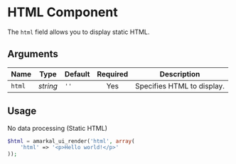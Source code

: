 # HTML Component

The `html` field allows you to display static HTML.

## Arguments

Name | Type | Default | Required | Description
---|---|---|:---:|---
`html`|*string*|`''`|Yes|Specifies HTML to display.

## Usage

No data processing (Static HTML)

```php
$html = amarkal_ui_render('html', array(
    'html' => '<p>Hello world!</p>'
));
```